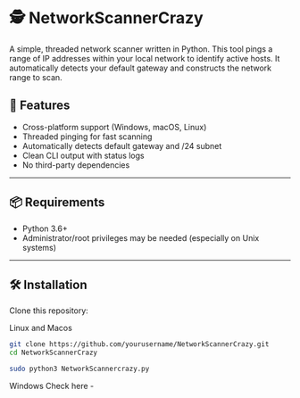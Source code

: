 # 🕵️ NetworkScannerCrazy

A simple, threaded network scanner written in Python. This tool pings a range of IP addresses within your local network to identify active hosts. It automatically detects your default gateway and constructs the network range to scan.

## 🚀 Features

- Cross-platform support (Windows, macOS, Linux)
- Threaded pinging for fast scanning
- Automatically detects default gateway and /24 subnet
- Clean CLI output with status logs
- No third-party dependencies

---

## 📦 Requirements

- Python 3.6+
- Administrator/root privileges may be needed (especially on Unix systems)

---

## 🛠️ Installation

Clone this repository:

Linux and Macos
```bash
git clone https://github.com/yourusername/NetworkScannerCrazy.git
cd NetworkScannerCrazy

sudo python3 NetworkScannercrazy.py
```
Windows
Check here - 


 

